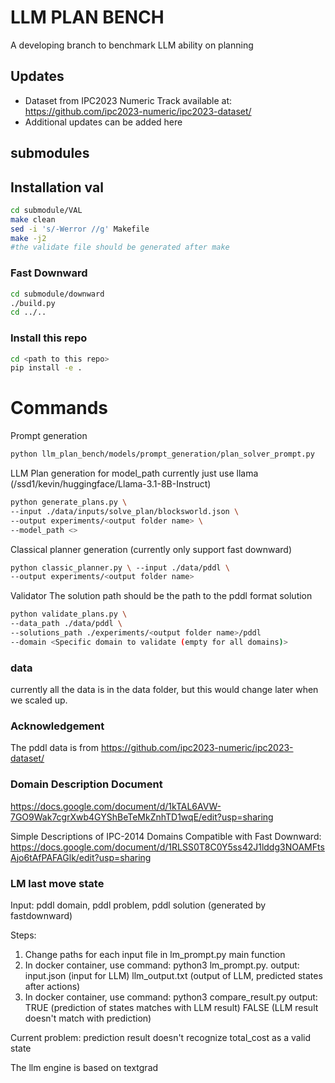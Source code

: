 # LLM PLAN BENCH 
A developing branch to benchmark LLM ability on planning

## Updates 
* Dataset from IPC2023 Numeric Track available at: https://github.com/ipc2023-numeric/ipc2023-dataset/
* Additional updates can be added here
## submodules 

## Installation val
```bash
cd submodule/VAL
make clean
sed -i 's/-Werror //g' Makefile
make -j2
#the validate file should be generated after make
```

### Fast Downward
```bash
cd submodule/downward
./build.py
cd ../..
```
### Install this repo 
```bash
cd <path to this repo>
pip install -e . 
```
# Commands 
Prompt generation 
```bash
python llm_plan_bench/models/prompt_generation/plan_solver_prompt.py
```
LLM Plan generation 
for model_path currently just use llama (/ssd1/kevin/huggingface/Llama-3.1-8B-Instruct)
```bash
python generate_plans.py \
--input ./data/inputs/solve_plan/blocksworld.json \
--output experiments/<output folder name> \
--model_path <>
```
Classical planner generation (currently only support fast downward)
```bash
python classic_planner.py \ --input ./data/pddl \
--output experiments/<output folder name>
```
Validator 
The solution path should be the path to the pddl format solution
```bash
python validate_plans.py \
--data_path ./data/pddl \
--solutions_path ./experiments/<output folder name>/pddl 
--domain <Specific domain to validate (empty for all domains)>
```

### data
currently all the data is in the data folder, but this would change later when we scaled up. 

### Acknowledgement 
The pddl data is from https://github.com/ipc2023-numeric/ipc2023-dataset/ 

### Domain Description Document
https://docs.google.com/document/d/1kTAL6AVW-7GO9Wak7cgrXwb4GYShBeTeMkZnhTD1wqE/edit?usp=sharing

Simple Descriptions of IPC-2014 Domains Compatible with Fast Downward:
https://docs.google.com/document/d/1RLSS0T8C0Y5ss42J1lddg3NOAMFtsAjo6tAfPAFAGlk/edit?usp=sharing

### LM last move state
Input: pddl domain, pddl problem, pddl solution (generated by fastdownward)

Steps: 
  1. Change paths for each input file in lm_prompt.py main function
  2. In docker container, use command: python3 lm_prompt.py.
     output: input.json (input for LLM)
             llm_output.txt (output of LLM, predicted states after actions)
  3. In docker container, use command: python3 compare_result.py  <path to llm_output.txt>  <path to input.json>
     output: TRUE (prediction of states matches with LLM result)
             FALSE (LLM result doesn't match with prediction)

Current problem: prediction result doesn't recognize total_cost as a valid state


The llm engine is based on textgrad 


